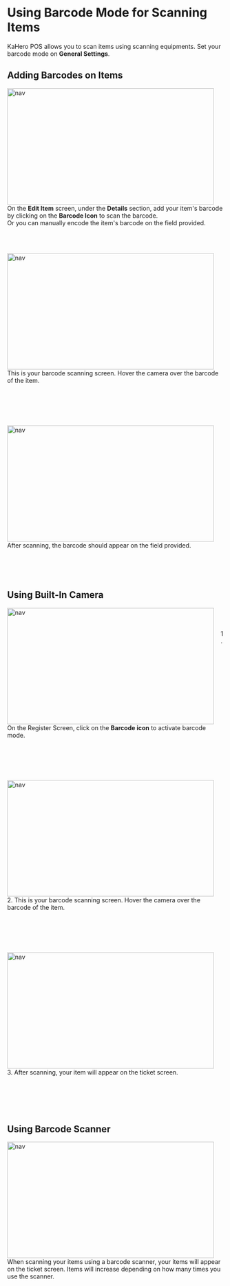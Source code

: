 # **Using Barcode Mode for Scanning Items**

KaHero POS allows you to scan items using scanning equipments. Set your barcode mode on <b>General Settings</b>.

## **Adding Barcodes on Items**

<p><img src="_content/_barcode/2.png" alt="nav" width="480" height="270" style="float:left; margin-right:1rem"><br><br><br>On the <b>Edit Item</b> screen, under the <b>Details</b> section, add your item's barcode by clicking on the <b>Barcode Icon</b> to scan the barcode.<br>Or you can manually encode the item's barcode on the field provided.</p>

<br><br>

<p><img src="_content/_barcode/3.png" alt="nav" width="480" height="270" style="float:left; margin-right:1rem"><br><br><br>This is your barcode scanning screen. Hover the camera over the barcode of the item.</p>

<br><br><br><br>

<p><img src="_content/_barcode/4.png" alt="nav" width="480" height="270" style="float:left; margin-right:1rem"><br><br><br><br>After scanning, the barcode should appear on the field provided.</p>

<br><br><br>

## **Using Built-In Camera**

<p><img src="_content/_barcode/1.png" alt="nav" width="480" height="270" style="float:left; margin-right:1rem"><br><br><br>1. On the Register Screen, click on the <b>Barcode icon</b> to activate barcode mode.</p>

<br><br><br><br>

<p><img src="_content/_barcode/3.png" alt="nav" width="480" height="270" style="float:left; margin-right:1rem"><br><br><br>2. This is your barcode scanning screen. Hover the camera over the barcode of the item.</p>

<br><br><br><br>

<p><img src="_content/_barcode/5.png" alt="nav" width="480" height="270" style="float:left; margin-right:1rem"><br><br><br>3. After scanning, your item will appear on the ticket screen.</p>

<br><br><br><br>

## **Using Barcode Scanner**

<p><img src="_content/_barcode/5.png" alt="nav" width="480" height="270" style="float:left; margin-right:1rem"><br><br><br>When scanning your items using a barcode scanner, your items will appear on the ticket screen. Items will increase depending on how many times you use the scanner.</p>

<br><br><br><br>